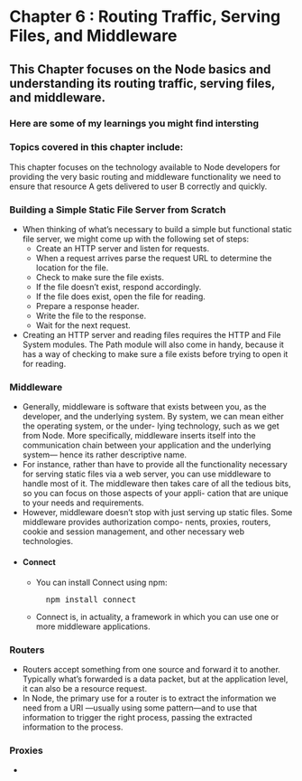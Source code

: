 # Chapter 6 : Routing Traffic, Serving Files, and Middleware

## This Chapter focuses on the Node basics and understanding its routing traffic, serving files, and middleware.

### Here are some of my learnings you might find intersting

### Topics covered in this chapter include:

This chapter focuses on the technology available to Node developers for providing the very basic routing and middleware functionality we need to ensure that resource A gets delivered to user B correctly and quickly.

### Building a Simple Static File Server from Scratch

- When thinking of what’s necessary to build a simple but functional static file server, we might come up with the following set of steps:
    - Create an HTTP server and listen for requests.
    - When a request arrives parse the request URL to determine the location for the file.
    - Check to make sure the file exists.
    - If the file doesn’t exist, respond accordingly.
    - If the file does exist, open the file for reading.
    - Prepare a response header.
    - Write the file to the response.
    - Wait for the next request.
- Creating an HTTP server and reading files requires the HTTP and File System modules. The Path module will also come in handy, because it has a way of checking to make sure a file exists before trying to open it for reading.

### Middleware

- Generally, middleware is software that exists between you, as the developer, and the underlying system. By system, we can mean either the operating system, or the under- lying technology, such as we get from Node. More specifically, middleware inserts itself into the communication chain between your application and the underlying system— hence its rather descriptive name.
- For instance, rather than have to provide all the functionality necessary for serving static files via a web server, you can use middleware to handle most of it. The middleware then takes care of all the tedious bits, so you can focus on those aspects of your appli- cation that are unique to your needs and requirements. 
- However, middleware doesn’t stop with just serving up static files. Some middleware provides authorization compo- nents, proxies, routers, cookie and session management, and other necessary web technologies.
- #### Connect 
    - You can install Connect using npm:<br>
        <pre>
        npm install connect</pre>
    - Connect is, in actuality, a framework in which you can use one or more middleware applications.

### Routers

- Routers accept something from one source and forward it to another. Typically what’s forwarded is a data packet, but at the application level, it can also be a resource request.
- In Node, the primary use for a router is to extract the information we need from a URI —usually using some pattern—and to use that information to trigger the right process, passing the extracted information to the process.

### Proxies

- 